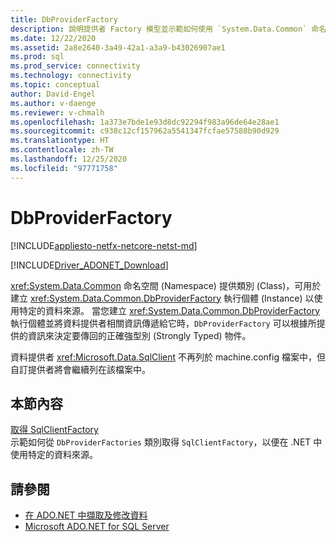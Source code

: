 ```yaml
---
title: DbProviderFactory
description: 說明提供者 Factory 模型並示範如何使用 `System.Data.Common` 命名空間 (Namespace) 中的基底類別 (Base Class)。
ms.date: 12/22/2020
ms.assetid: 2a8e2640-3a49-42a1-a3a9-b43026907ae1
ms.prod: sql
ms.prod_service: connectivity
ms.technology: connectivity
ms.topic: conceptual
author: David-Engel
ms.author: v-daenge
ms.reviewer: v-chmalh
ms.openlocfilehash: 1a373e7bde1e93d8dc92294f983a96de64e28ae1
ms.sourcegitcommit: c938c12cf157962a5541347fcfae57588b90d929
ms.translationtype: HT
ms.contentlocale: zh-TW
ms.lasthandoff: 12/25/2020
ms.locfileid: "97771758"
---
```

# <a name="dbproviderfactories"></a>DbProviderFactory

[!INCLUDE[appliesto-netfx-netcore-netst-md](../../includes/appliesto-netfx-netcore-netst-md.md)]

[!INCLUDE[Driver_ADONET_Download](../../includes/driver_adonet_download.md)]

<xref:System.Data.Common> 命名空間 (Namespace) 提供類別 (Class)，可用於建立 <xref:System.Data.Common.DbProviderFactory> 執行個體 (Instance) 以使用特定的資料來源。 當您建立 <xref:System.Data.Common.DbProviderFactory> 執行個體並將資料提供者相關資訊傳遞給它時，`DbProviderFactory` 可以根據所提供的資訊來決定要傳回的正確強型別 (Strongly Typed) 物件。  

資料提供者 <xref:Microsoft.Data.SqlClient> 不再列於 machine.config 檔案中，但自訂提供者將會繼續列在該檔案中。  

## <a name="in-this-section"></a>本節內容  

[取得 SqlClientFactory](obtain-sqlclientfactory.md)  
示範如何從 `DbProviderFactories` 類別取得 `SqlClientFactory`，以便在 .NET 中使用特定的資料來源。  

## <a name="see-also"></a>請參閱

- [在 ADO.NET 中擷取及修改資料](retrieving-modifying-data.md)
- [Microsoft ADO.NET for SQL Server](microsoft-ado-net-sql-server.md)
